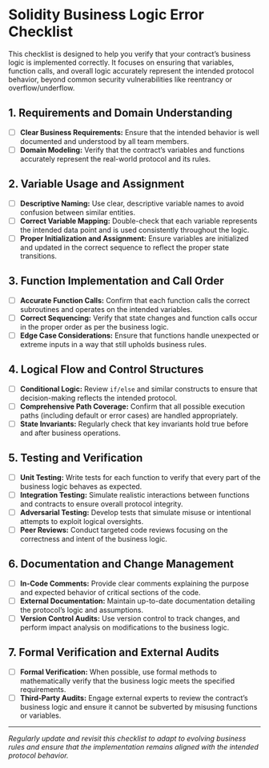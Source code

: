 # Solidity Business Logic Error Checklist

This checklist is designed to help you verify that your contract’s business logic is implemented correctly. It focuses on ensuring that variables, function calls, and overall logic accurately represent the intended protocol behavior, beyond common security vulnerabilities like reentrancy or overflow/underflow.

## 1. Requirements and Domain Understanding
- [ ] **Clear Business Requirements:** Ensure that the intended behavior is well documented and understood by all team members.
- [ ] **Domain Modeling:** Verify that the contract’s variables and functions accurately represent the real-world protocol and its rules.

## 2. Variable Usage and Assignment
- [ ] **Descriptive Naming:** Use clear, descriptive variable names to avoid confusion between similar entities.
- [ ] **Correct Variable Mapping:** Double-check that each variable represents the intended data point and is used consistently throughout the logic.
- [ ] **Proper Initialization and Assignment:** Ensure variables are initialized and updated in the correct sequence to reflect the proper state transitions.

## 3. Function Implementation and Call Order
- [ ] **Accurate Function Calls:** Confirm that each function calls the correct subroutines and operates on the intended variables.
- [ ] **Correct Sequencing:** Verify that state changes and function calls occur in the proper order as per the business logic.
- [ ] **Edge Case Considerations:** Ensure that functions handle unexpected or extreme inputs in a way that still upholds business rules.

## 4. Logical Flow and Control Structures
- [ ] **Conditional Logic:** Review `if/else` and similar constructs to ensure that decision-making reflects the intended protocol.
- [ ] **Comprehensive Path Coverage:** Confirm that all possible execution paths (including default or error cases) are handled appropriately.
- [ ] **State Invariants:** Regularly check that key invariants hold true before and after business operations.

## 5. Testing and Verification
- [ ] **Unit Testing:** Write tests for each function to verify that every part of the business logic behaves as expected.
- [ ] **Integration Testing:** Simulate realistic interactions between functions and contracts to ensure overall protocol integrity.
- [ ] **Adversarial Testing:** Develop tests that simulate misuse or intentional attempts to exploit logical oversights.
- [ ] **Peer Reviews:** Conduct targeted code reviews focusing on the correctness and intent of the business logic.

## 6. Documentation and Change Management
- [ ] **In-Code Comments:** Provide clear comments explaining the purpose and expected behavior of critical sections of the code.
- [ ] **External Documentation:** Maintain up-to-date documentation detailing the protocol’s logic and assumptions.
- [ ] **Version Control Audits:** Use version control to track changes, and perform impact analysis on modifications to the business logic.

## 7. Formal Verification and External Audits
- [ ] **Formal Verification:** When possible, use formal methods to mathematically verify that the business logic meets the specified requirements.
- [ ] **Third-Party Audits:** Engage external experts to review the contract’s business logic and ensure it cannot be subverted by misusing functions or variables.

---

*Regularly update and revisit this checklist to adapt to evolving business rules and ensure that the implementation remains aligned with the intended protocol behavior.*
